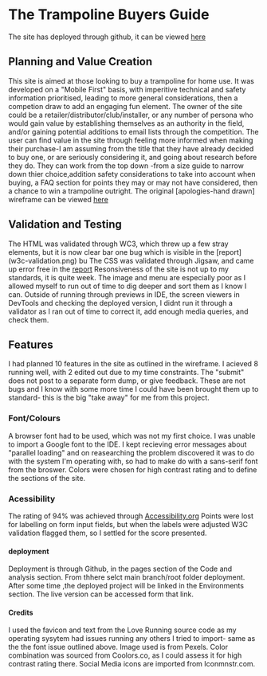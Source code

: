 # The Trampoline Buyers Guide

The site has deployed through github, it can be viewed [here](https://emhmoloney.github.io/Trampoline-Buyer-Guide/)

## Planning and Value Creation

This site is aimed at those looking to buy a trampoline for home use.
It was developed on a "Mobile First" basis, with imperitive technical and safety information prioritised, leading to more general considerations, then a competion draw to add an engaging fun element.
The owner of the site could be a retailer/distributor/club/installer, or any number of persona who would gain value by establishing themselves as an authority in the field, and/or gaining potential additions to email lists through the competition.
The user can find value in the site through feeling more informed when making their purchase-I am assuming from the title that they have already decided to buy one, or are seriously considering it, and going about research before they do. They can work from the top down -from a size guide to narrow down thier choice,addition safety considerations to take into account when buying, a FAQ section for points they may or may not have considered, then a chance to win a trampoline outright.
The original [apologies-hand drawn] wireframe can be viewed [here](Wireframe-Trampoline-buyers-guide.png)

## Validation and Testing

The HTML was validated through WC3, which threw up a few stray elements, but it is now clear bar one bug which is visible in the [report] (w3c-validation.png) bu
The CSS was validated through Jigsaw, and came up error free in the [report](jigsaw-validation.png)
Resonsiveness of the site is not up to my standards, it is quite week. The image and menu are especially poor as I allowed myself to run out of time to dig deeper and sort them as I know I can. Outside of running through previews in IDE, the screen viewers in DevTools and checking the deployed version, I didnt run it through a validator as I ran out of time to correct it, add enough media queries, and check them.

## Features

I had planned 10 features in the site as outlined in the wireframe.
I acieved 8 running well, with 2 edited out due to my time constraints.
The "submit" does not post to a separate form dump, or give feedback. These are not bugs and I know with some more time I could have been brought them up to standard- this is the big "take away" for me from this project.

### Font/Colours

A browser font had to be used, which was not my first choice. I was unable to import a Google font to the IDE. I kept recieving error messages about "parallel loading" and on reasearching the problem discovered it was to do with the system I'm operating with, so had to make do with a sans-serif font from the broswer.
Colors were chosen for high contrast rating and to define the sections of the site.

### Acessibility

The rating of 94% was achieved through [Accessibility.org](accessibility-validation.png)
Points were lost for labelling on form input fields, but when the labels were adjusted W3C validation flagged them, so I settled for the score presented.

#### deployment
Deployment is through Github, in the pages section of the Code and analysis section. From thhere selct main branch/root folder deployment.
After some time ,the deployed project will be linked in the Environments section. The live version can be accessed form that link.

#### Credits

I used the favicon and text from the Love Running source code as my operating sysytem had issues running any others I tried to import- same as the the font issue outlined above.
Image used is from Pexels.
Color combination was sourced from Coolors.co, as I could assess it for high contrast rating there.
Social Media icons are imported from Iconmnstr.com.

